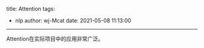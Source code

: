 title: Attention
tags:
  - nlp
author: wj-Mcat
date: 2021-05-08 11:13:00
---

Attention在实际项目中的应用非常广泛。

<!--more -->

